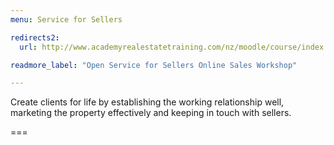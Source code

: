 ```yaml
---
menu: Service for Sellers

redirects2:
  url: http://www.academyrealestatetraining.com/nz/moodle/course/index.php?categoryid=8

readmore_label: "Open Service for Sellers Online Sales Workshop"

---
```


Create clients for life by establishing the working relationship well, marketing the property effectively and keeping in touch with sellers.

===
